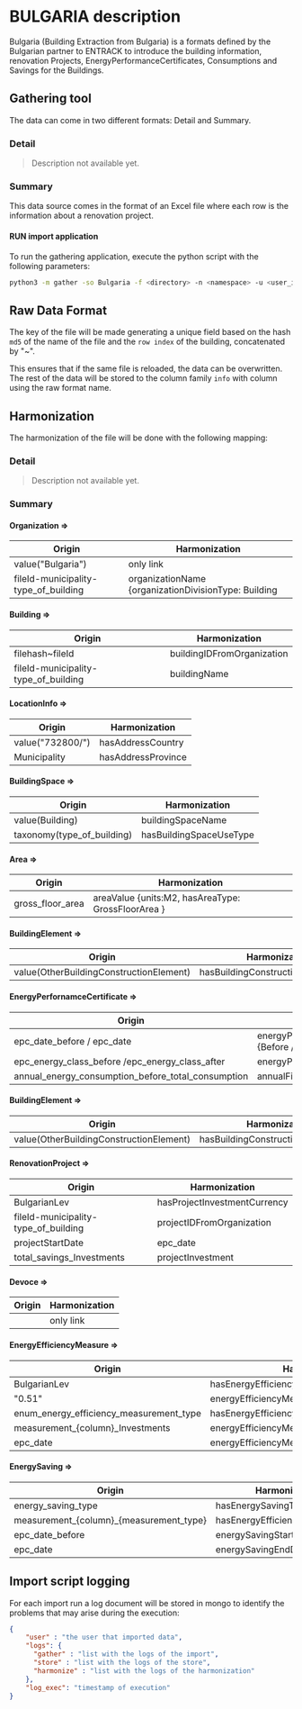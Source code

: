 # BULGARIA description
Bulgaria (Building Extraction from Bulgaria) is a formats defined by the Bulgarian partner to ENTRACK to introduce the building information, renovation Projects,
EnergyPerformanceCertificates, Consumptions and Savings for the Buildings.

## Gathering tool

The data can come in two different formats: Detail and Summary.

### Detail

> Description not available yet.

### Summary
This data source comes in the format of an Excel file where each row is the information about a renovation project.

#### RUN import application
To run the gathering application, execute the python script with the following parameters:

```bash
python3 -m gather -so Bulgaria -f <directory> -n <namespace> -u <user_importing> -t [detail, summary] -st <storage>
```

## Raw Data Format
The key of the file will be made generating a unique field based on the hash `md5` of the name of the file and the `row index` of the building, concatenated by "~".

This ensures that if the same file is reloaded, the data can be overwritten.
The rest of the data will be stored to the column family `info` with column using the raw format name.

## Harmonization

The harmonization of the file will be done with the following mapping:
### Detail
> Description not available yet.

### Summary


#### Organization =>
| Origin                               | Harmonization                                        |
|--------------------------------------|------------------------------------------------------|
 | value("Bulgaria")                    | only link                                            |
 | fileId-municipality-type_of_building | organizationName {organizationDivisionType: Building |


#### Building =>
| Origin                               | Harmonization              |
|--------------------------------------|----------------------------|
| filehash~fileId                      | buildingIDFromOrganization |
| fileId-municipality-type_of_building | buildingName               |

#### LocationInfo =>
| Origin           | Harmonization       |
|------------------|---------------------|
| value("732800/") | hasAddressCountry   | 
| Municipality     | hasAddressProvince  |

#### BuildingSpace =>
| Origin                     | Harmonization           |
|----------------------------|-------------------------|
| value(Building)            | buildingSpaceName       |
 | taxonomy(type_of_building) | hasBuildingSpaceUseType |

#### Area =>
| Origin                    | Harmonization                                                |
|---------------------------|--------------------------------------------------------------|
| gross_floor_area          | areaValue {units:M2, hasAreaType: GrossFloorArea }           |

#### BuildingElement =>
| Origin                                  | Harmonization                       |
|-----------------------------------------|-------------------------------------|
 | value(OtherBuildingConstructionElement) | hasBuildingConstructionElementType  |

#### EnergyPerfornamceCertificate =>
| Origin                                             | Harmonization                                                 |
|----------------------------------------------------|---------------------------------------------------------------|
 | epc_date_before  / epc_date                        | energyPerformanceCertificateDateOfAssessment {Before / After) |
| epc_energy_class_before /epc_energy_class_after    | energyPerformanceCertificateClass                             |
| annual_energy_consumption_before_total_consumption | annualFinalEnergyConsumption                                  |


#### BuildingElement =>
| Origin                                  | Harmonization                       |
|-----------------------------------------|-------------------------------------|
 | value(OtherBuildingConstructionElement) | hasBuildingConstructionElementType  |

#### RenovationProject =>
| Origin                               | Harmonization                |
|--------------------------------------|------------------------------|
| BulgarianLev                         | hasProjectInvestmentCurrency | 
| fileId-municipality-type_of_building | projectIDFromOrganization    | 
| projectStartDate                     | epc_date                     |
| total_savings_Investments            | projectInvestment            |

#### Devoce =>
| Origin | Harmonization |
|--------|---------------|
|        | only link     |

#### EnergyEfficiencyMeasure =>
| Origin                                  | Harmonization                                |
|-----------------------------------------|----------------------------------------------|
| BulgarianLev                            | hasEnergyEfficiencyMeasureInvestmentCurrency | 
| "0.51"                                  | energyEfficiencyMeasureCurrencyExchangeRate  |                              
| enum_energy_efficiency_measurement_type | hasEnergyEfficiencyMeasureType               |
|    measurement_{column}_Investments     | energyEfficiencyMeasureInvestment            |
|             epc_date                    | energyEfficiencyMeasureOperationalDate       | 

#### EnergySaving =>
| Origin                                  | Harmonization                  |
|-----------------------------------------|--------------------------------|
| energy_saving_type                      | hasEnergySavingType            | 
| measurement_{column}_{measurement_type} | hasEnergyEfficiencyMeasureType |
| epc_date_before                         | energySavingStartDate          |
| epc_date                                | energySavingEndDate            | 

## Import script logging

For each import run a log document will be stored in mongo to identify the problems that may arise during the execution:
```json
{
    "user" : "the user that imported data",
    "logs": {
      "gather" : "list with the logs of the import",
      "store" : "list with the logs of the store",
      "harmonize" : "list with the logs of the harmonization"
    },
    "log_exec": "timestamp of execution"
}
```

